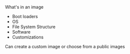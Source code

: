 What's in an image

- Boot loaders
- OS
- File System Structure
- Software
- Customizations
 
Can create a custom image or choose from a public images